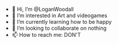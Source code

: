 - 👋 Hi, I’m @LoganWoodall
- 👀 I’m interested in Art and videogames
- 🌱 I’m currently learning how to be happy
- 💞️ I’m looking to collaborate on nothing
- 📫 How to reach me: DON'T

<!---
LoganWoodall/LoganWoodall is a ✨ special ✨ repository because its `README.md` (this file) appears on your GitHub profile.
You can click the Preview link to take a look at your changes.
--->
